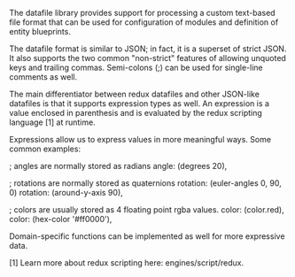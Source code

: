 The datafile library provides support for processing a custom text-based file
format that can be used for configuration of modules and definition of entity
blueprints.

The datafile format is similar to JSON; in fact, it is a superset of strict
JSON. It also supports the two common "non-strict" features of allowing unquoted
keys and trailing commas. Semi-colons (;) can be used for single-line comments
as well.

The main differentiator between redux datafiles and other JSON-like datafiles is
that it supports expression types as well. An expression is a value enclosed in
parenthesis and is evaluated by the redux scripting language [1] at runtime.

Expressions allow us to express values in more meaningful ways. Some common
examples:

; angles are normally stored as radians angle: (degrees 20),

; rotations are normally stored as quaternions rotation: (euler-angles 0, 90, 0)
rotation: (around-y-axis 90),

; colors are usually stored as 4 floating point rgba values. color: (color.red),
color: (hex-color '#ff0000'),

Domain-specific functions can be implemented as well for more expressive data.

[1] Learn more about redux scripting here: engines/script/redux.
